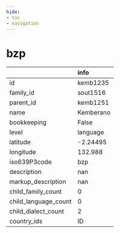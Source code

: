 ```yaml
---
hide:
- toc
- navigation
---
```

# bzp
|                      | info      |
|:---------------------|:----------|
| id                   | kemb1235  |
| family_id            | sout1516  |
| parent_id            | kemb1251  |
| name                 | Kemberano |
| bookkeeping          | False     |
| level                | language  |
| latitude             | -2.24495  |
| longitude            | 132.988   |
| iso639P3code         | bzp       |
| description          | nan       |
| markup_description   | nan       |
| child_family_count   | 0         |
| child_language_count | 0         |
| child_dialect_count  | 2         |
| country_ids          | ID        |